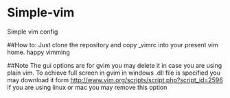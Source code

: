 # Simple-vim
Simple vim config

##How to:
Just clone the repository and copy _vimrc into your present vim home. happy vimming

##Note
The gui options are for gvim you may delete it in case you are using plain vim.
To achieve full screen in gvim in windows .dll file is specified you may download it form 
 http://www.vim.org/scripts/script.php?script_id=2596
if you are using linux or mac you may remove this option
